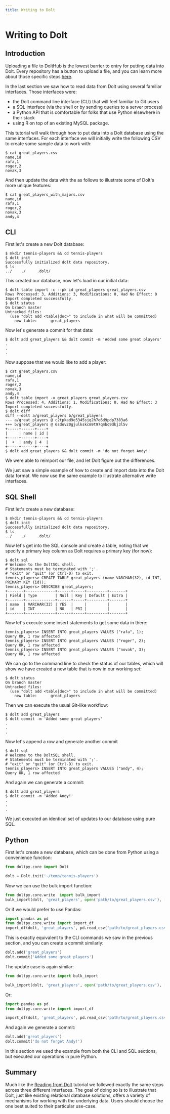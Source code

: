 ```yaml
---
title: Writing to Dolt
---
```


# Writing to Dolt

## Introduction

Uploading a file to DoltHub is the lowest barrier to entry for putting data into Dolt. Every repository has a button to upload a file, and you can learn more about those specific steps [here](https://github.com/dolthub/docs/tree/c431fa43023cc5f49a405b228db5d427d301269f/tutorials/dolthub/README.md#data-publishing).

In the last section we saw how to read data from Dolt using several familiar interfaces. Those interfaces were:

* the Dolt command line interface \(CLI\) that will feel familiar to Git users
* a SQL interface \(via the shell or by sending queries to a server process\)
* a Python API that is comfortable for folks that use Python elsewhere in their stack
* using R on top of an existing MySQL package.

This tutorial will walk through how to put data into a Dolt database using the same interfaces. For each interface we will initially write the following CSV to create some sample data to work with:

```text
$ cat great_players.csv
name,id
rafa,1
roger,2
novak,3
```

And then update the data with the as follows to illustrate some of Dolt's more unique features:

```text
$ cat great_players_with_majors.csv
name,id
rafa,1
roger,2
novak,3
andy,4
```

## CLI

First let's create a new Dolt database:

```text
$ mkdir tennis-players && cd tennis-players
$ dolt init
Successfully initialized dolt data repository.
$ ls
../    ./     .dolt/
```

This created our database, now let's load in our initial data:

```text
$ dolt table import -c --pk id great_players great_players.csv
Rows Processed: 3, Additions: 3, Modifications: 0, Had No Effect: 0
Import completed successfully.
$ dolt status
On branch master
Untracked files:
  (use "dolt add <table|doc>" to include in what will be committed)
    new table:      great_players
```

Now let's generate a commit for that data:

```text
$ dolt add great_players && dolt commit -m 'Added some great players'
.
.
.
```

Now suppose that we would like to add a player:

```text
$ cat great_players.csv
name,id
rafa,1
roger,2
novak,3
andy,4
$ dolt table import -u great_players great_players.csv
Rows Processed: 4, Additions: 1, Modifications: 0, Had No Effect: 3
Import completed successfully.
$ dolt diff
diff --dolt a/great_players b/great_players
--- a/great_players @ c2tpkad9e5345sjq2h7e6d9pdp7383a6
+++ b/great_players @ 6sdov20gjulkskcm9t97qmbq9dkj3l5v
+-----+------+----+
|     | name | id |
+-----+------+----+
|  +  | andy | 4  |
+-----+------+----+
$ dolt add great_players && dolt commit -m 'do not forget Andy!'
```

We were able to reimport our file, and let Dolt figure out the differences.

We just saw a simple example of how to create and import data into the Dolt data format. We now use the same example to illustrate alternative write interfaces.

## SQL Shell

First let's create a new database:

```text
$ mkdir tennis-players && cd tennis-players
$ dolt init
Successfully initialized dolt data repository.
$ ls
../    ./     .dolt/
```

Now let's get into the SQL console and create a table, noting that we specify a primary key column as Dolt requires a primary key \(for now\):

```text
$ dolt sql
# Welcome to the DoltSQL shell.
# Statements must be terminated with ';'.
# "exit" or "quit" (or Ctrl-D) to exit.
tennis_players> CREATE TABLE great_players (name VARCHAR(32), id INT, PRIMARY KEY (id));
tennis_players> DESCRIBE great_players;
+-------+-------------+------+-----+---------+-------+
| Field | Type        | Null | Key | Default | Extra |
+-------+-------------+------+-----+---------+-------+
| name  | VARCHAR(32) | YES  |     |         |       |
| id    | INT         | NO   | PRI |         |       |
+-------+-------------+------+-----+---------+-------+
```

Now let's execute some insert statements to get some data in there:

```text
tennis_players> INSERT INTO great_players VALUES ("rafa", 1);
Query OK, 1 row affected
tennis_players> INSERT INTO great_players VALUES ("roger", 2);
Query OK, 1 row affected
tennis_players> INSERT INTO great_players VALUES ("novak", 3);
Query OK, 1 row affected
```

We can go to the command line to check the status of our tables, which will show we have created a new table that is now in our working set:

```text
$ dolt status
On branch master
Untracked files:
  (use "dolt add <table|doc>" to include in what will be committed)
    new table:      great_players
```

Then we can execute the usual Git-like workflow:

```text
$ dolt add great_players
$ dolt commit -m 'Added some great players'
.
.
.
```

Now let's append a row and generate another commit

```text
$ dolt sql
# Welcome to the DoltSQL shell.
# Statements must be terminated with ';'.
# "exit" or "quit" (or Ctrl-D) to exit.
tennis_players> INSERT INTO great_players VALUES ("andy", 4);
Query OK, 1 row affected
```

And again we can generate a commit:

```text
$ dolt add great_players
$ dolt commit -m 'Added Andy!'
.
.
.
```

We just executed an identical set of updates to our database using pure SQL.

## Python

First let's create a new database, which can be done from Python using a convenience function:

```python
from doltpy.core import Dolt

dolt = Dolt.init('~/temp/tennis-players')
```

Now we can use the bulk import function:

```python
from doltpy.core.write  import bulk_import
bulk_import(dolt, 'great_players', open('path/to/great_players.csv'), ['id'], 'create')
```

Or if we would prefer to use Pandas:

```python
import pandas as pd
from doltpy.core.write import import_df
import_df(dolt, 'great_players', pd.read_csv('path/to/great_players.csv'), ['id'], 'create')
```

This is exactly equivalent to the CLI commands we saw in the previous section, and you can create a commit similarly:

```python
dolt.add('great_players')
dolt.commit('Added some great players')
```

The update case is again similar:

```python
from doltpy.core.write import bulk_import

bulk_import(dolt, 'great_players', open('path/to/great_players.csv'), ['id'], 'update')
```

Or:

```python
import pandas as pd
from doltpy.core.write import import_df

import_df(dolt, 'great_players', pd.read_csv('path/to/great_players.csv'), ['id'], 'update')
```

And again we generate a commit:

```python
dolt.add('great_players')
dolt.commit('do not forget Andy!')
```

In this section we used the example from both the CLI and SQL sections, but executed our operations in pure Python.

## Summary

Much like the [Reading from Dolt](https://github.com/dolthub/docs/tree/c431fa43023cc5f49a405b228db5d427d301269f/content/reading-from-dolt/README.md) tutorial we followed exactly the same steps across three different interfaces. The goal of doing so is to illustrate that Dolt, just like existing relational database solutions, offers a variety of mechanisms for working with the underlying data. Users should choose the one best suited to their particular use-case.

